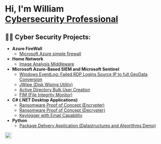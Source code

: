 <h1>Hi, I'm William <br/> <a href="[[https://www.linkedin.com/in/joshmadakor](https://www.linkedin.com/in/william-chalmi-6319a3169/)/](https://www.linkedin.com/in/william-chalmi-6319a3169/)">Cybersecurity Professional</a></h1>

<h2>👨‍💻 Cyber Security Projects:</h2>

- <b>Azure FireWall </b>
  - [Microsoft Azure simple firewall](https://github.com/joshmadakor1/Algorithms-Practice)
- <b>Home Network</b>
  - [Image Analysis Middleware](https://github.com/joshmadakor1/4chan-Image-Analysis-Middleware-C964) <b><i></b></i>
- <b>Microsoft Azure-Based SIEM and Microsoft Sentinel</b>
  - [Windows EventLog: Failed RDP Logins Source IP to full GeoData Conversion](https://github.com/joshmadakor1/Sentinel-Lab)
  - [JWipe (Disk Wiping Utility)](https://github.com/joshmadakor1/Jwipe.PowerShell)
  - [Active Directory Bulk User Creation](https://github.com/joshmadakor1/AD_PS)
  - [FIM (File Integrity Monitor)](https://github.com/joshmadakor1/PowerShell-Integrity-FIM)
- <b>C# (.NET Desktop Applications)</b>
  - [Ransomware Proof of Concept (Encrypter)](https://github.com/joshmadakor1/EncrypterPOC)
  - [Ransomware Proof of Concept (Decrypter)](https://github.com/joshmadakor1/DecrypterPOC)
  - [Keylogger with Email Capability](https://github.com/joshmadakor1/Key-Logger-With-Email)
- <b>Python</b>
  - [Package Delivery Application (Datastructures and Algorithms Demo)](https://github.com/joshmadakor1/Package-Delivery-Pathfinding-Algorithm)




[<img align="left" alt="WIlliam Chalmi | LinkedIn" width="22px" src="https://cdn.jsdelivr.net/npm/simple-icons@v3/icons/linkedin.svg" />][linkedin]

[linkedin]:https://www.linkedin.com/in/william-chalmi-6319a3169/



